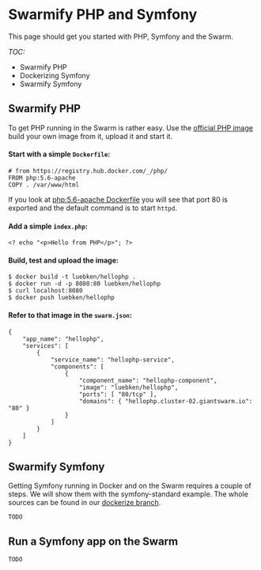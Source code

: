 # Swarmify PHP and Symfony

This page should get you started with PHP, Symfony and the Swarm. 

*TOC:*

* Swarmify PHP
* Dockerizing Symfony
* Swarmify Symfony

## Swarmify PHP 
To get PHP running in the Swarm is rather easy. Use the [official PHP image](https://registry.hub.docker.com/_/php/) build your own image from it, upload it and start it.

#### Start with a simple `Dockerfile`:

	# from https://registry.hub.docker.com/_/php/	
	FROM php:5.6-apache
	COPY . /var/www/html

If you look at [php:5.6-apache Dockerfile](https://github.com/docker-library/php/blob/e19f15271b1cbe9d3e5c9f0c552beca9579f0677/5.6/apache/Dockerfile) you will see that port 80 is exported and the default command is to start `httpd`.


#### Add a simple `index.php`:
	
	<? echo "<p>Hello from PHP</p>"; ?>

#### Build, test and upload the image:
	
	$ docker build -t luebken/hellophp .
	$ docker run -d -p 8080:80 luebken/hellophp
	$ curl localhost:8080
	$ docker push luebken/hellophp
 
#### Refer to that image in the `swarm.json`:

	{
	    "app_name": "hellophp",
	    "services": [
	        {
	            "service_name": "hellophp-service",
	            "components": [
	                {
	                    "component_name": "hellophp-component",
	                    "image": "luebken/hellophp",
						"ports": [ "80/tcp" ],
	                    "domains": { "hellophp.cluster-02.giantswarm.io": "80" }
	                }
	            ]
	        }
	    ]
	}

## Swarmify Symfony

Getting Symfony running in Docker and on the Swarm requires a couple of steps. We will show them with the symfony-standard example. The whole sources can be found in our [dockerize branch](https://github.com/giantswarm/symfony-standard/tree/dockerize).



	TODO

## Run a Symfony app on the Swarm
	
	TODO



